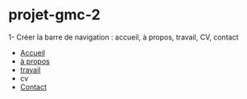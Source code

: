 # projet-gmc-2
1- Créer la barre de navigation : accueil, à propos, travail, CV, contact

<!DOCTYPE html>
<html lang="en">
<head>
    <meta charset="UTF-8">
    <meta name="viewport" content="width=device-width, initial-scale=1.0">
    <title>Barre de nvigation simple</title>
</head>
<body>
    <ul>
        <li><a href="Accueil">Accueil</a></li>
        <li><a href="à propos">à propos</a></li>
        <li><a href="travail">travail</a></li>
        <li><a href="cv"></a>cv</li>
        <li><a href="Contact">Contact</a></li>
    </ul>
</body>
</html>
